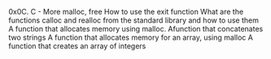 0x0C. C - More malloc, free
How to use the exit function
What are the functions calloc and realloc from the standard library and how to use them
A function that allocates memory using malloc.
Afunction that concatenates two strings
A  function that allocates memory for an array, using malloc
A function that creates an array of integers

